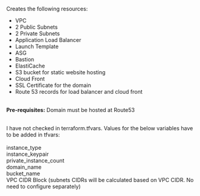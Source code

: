 Creates the following resources:<br/>
<ul>
  <li>VPC</li>
  <li>2 Public Subnets</li>
  <li>2 Private Subnets</li>
  <li>Application Load Balancer</li>
  <li>Launch Template</li>
  <li>ASG</li>
  <li>Bastion</li>
  <li>ElastiCache</li>
  <li>S3 bucket for static website hosting</li>
  <li>Cloud Front</li>
  <li>SSL Certificate for the domain</li>
  <li>Route 53 records for load balancer and cloud front</li>
 </ul>
 <br/>
 <b>Pre-requisites:</b>
 Domain must be hosted at Route53
 <br/><br/>
 
 I have not checked in terraform.tfvars. Values for the below variables have to be added in tfvars:<br/><br/>
instance_type <br/>
instance_keypair<br/>
private_instance_count <br/>
domain_name           <br/>
bucket_name            <br/>
VPC CIDR Block (subnets CIDRs will be calculated based on VPC CIDR. No need to configure separately)  <br/>
 
